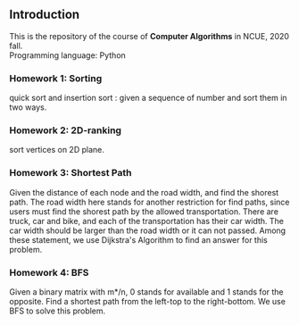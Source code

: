 ## Introduction
This is the repository of the course of **Computer Algorithms** in NCUE, 2020 fall. <br>
Programming language: Python
<br>



### Homework 1: Sorting
quick sort and insertion sort : given a sequence of number and sort them in two ways. 

### Homework 2: 2D-ranking
sort vertices on 2D plane.

### Homework 3: Shortest Path
Given the distance of each node and the road width, and find the shorest path.
The road width here stands for another restriction for find paths, since users must find the shorest path by the allowed transportation.
There are truck, car and bike, and each of the transportation has their car width. The car width should be larger than the road width or it can not passed.
Among these statement, we use Dijkstra's Algorithm to find an answer for this problem.

### Homework 4: BFS
Given a binary matrix with m*/n, 0 stands for available and 1 stands for the opposite. Find a shortest path from the left-top to the right-bottom.
We use BFS to solve this problem.
